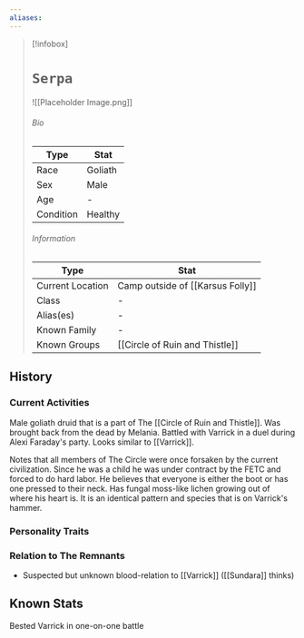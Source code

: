 ```yaml
---
aliases:
---
```




> [!infobox]
> # `Serpa` 
> ![[Placeholder Image.png]]
> ###### Bio
> Type |  Stat |
> ---|---|
> Race | Goliath  | 
> Sex | Male | 
> Age | - |
> Condition | Healthy |
> ######  Information
> Type |  Stat |
> ---|---|
> Current Location | Camp outside of [[Karsus Folly]]  |
> Class | - |
> Alias(es) | - |
> Known Family |- |
> Known Groups | [[Circle of Ruin and Thistle]] |
 

## History

### Current Activities
Male goliath druid that is a part of The [[Circle of Ruin and Thistle]]. Was brought back from the dead by Melania. Battled with Varrick in a duel during Alexi Faraday's party. Looks similar to [[Varrick]].

Notes that all members of The Circle were once forsaken by the current civilization. Since he was a child he was under contract by the FETC and forced to do hard labor. He believes that everyone is either the boot or has one pressed to their neck. Has fungal moss-like lichen growing out of where his heart is. It is an identical pattern and species that is on Varrick's hammer.

### Personality Traits

### Relation to The Remnants 
- Suspected but unknown blood-relation to [[Varrick]] ([[Sundara]] thinks)

## Known Stats
Bested Varrick in one-on-one battle
